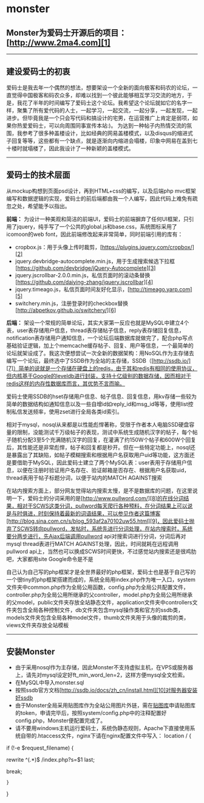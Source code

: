 # monster
## Monster为爱码士开源后的项目：[http://www.2ma4.com][1] ##


----------


## 建设爱码士的初衷 ##
  爱码士是我去年一个偶然的想法，想要架设一个全新的面向极客和码农的论坛，一直觉得中国极客和码农众多，却难以找到一个彼此能够相互学习交流的地方，于是，我花了半年的时间编写了爱码士这个论坛。我希望这个论坛就如它的名字一样，聚集了所有爱代码的人士，一起学习，一起交流，一起分享，一起发现，一起进步。但毕竟我是一个只会写代码和搞设计的宅男，在运营推广上肯定是弱项，如果你热爱爱码士，可以向周围同事宣传本站:)。
  为达到一种帖子内热情交流的氛围，我参考了很多种盖楼设计，比如经典的网易盖楼模式，以及disqus的缩进式子回复等等，这些都有一个缺点，就是逐渐向内缩进会塌楼，印象中网易在盖到七十楼时就塌楼了，因此我设计了一种新颖的盖楼模式。


----------


## 爱码士的技术层面 ##
  从mockup构想到页面psd设计，再到HTML+css的编写，以及后端php mvc框架编写和数据逻辑的实现，爱码士的前后端都由我一个人编写，因此代码上难免有疏忽之处，希望能予以指出。
  
**前端：**
为设计一种美观和简洁的前端UI，爱码士的前端摒弃了任何UI框架，只引用了jquery，纯手写了一个公共的global.js和base.css，系统图标采用了icomoon的web font，因此前端修改起来非常简单，同时前端引用的库有：

 - cropbox.js：用于头像上传时裁剪，[https://plugins.jquery.com/cropbox/][2]
 - jquery.devbridge-autocomplete.min.js，用于生成搜索候选下拉框[https://github.com/devbridge/jQuery-Autocomplete][3]
 - jquery.jscrollbar-2.0.0.min.js，私信页面时的滚动条替换[https://github.com/daiying-zhang/jquery.jscrollbar][4]
 - jquery.timeago.js，私信页面时间友好化显示，[http://timeago.yarp.com][5]
 - switchery.min.js，注册登录时的checkbox替换[http://abpetkov.github.io/switchery/][6]

**后端：**
  架设一个常规的简单论坛，其实大家第一反应也就是MySQL中建立4个表，user表存储用户信息，thread表存储帖子信息，reply表存储回复信息，notification表存储用户通知信息，一个论坛后端数据库就做完了，配合php写点基础验证逻辑，加上个memcache缓存帖子、回复、用户等信息，一个最简单的论坛就架设成了。我这次便想尝试一次全新的数据架构：用NoSQL作为主存储去编写一个论坛，最终选中了SSDB作为全站的主存储，SSDB（[http://ssdb.io/][7]）简单的说就是一个存储在硬盘上的redis，由于其和redis有相同的使用协议，但内核基于Google的leveldb进行封装，支持十亿级别的数据存储，因而相对于redis这样的内存性数据库而言，其优势不言而喻。
  
  爱码士使用SSDB的hset存储用户信息、帖子信息、回复信息，用kv存储一些较为简单的数据结构如通知信息以及一些自增id如reply_id和msg_id等等，使用list控制私信发送频率，使用zset进行全局各类id索引。
  
  相对于mysql，nosql从来都是以性能彪悍著称，受限于作者本人电脑SSD硬盘容量的限制，没能测试千万级帖子的表现，测试中系统生成随机汉字的帖子，每个帖子随机分配3至5个充满随机汉字的回复，在灌满了约150W个帖子和600W个回复后，其性能还是非常彪悍，帖子和回复都是秒开。但在一些特定功能上，nosql还是暴露出了其缺陷，如帖子模糊搜索和根据用户名获取用户uid等功能，这方面还是要借助于MySQL，因此爱码士建立了两个MySQL表：user表用于存储用户信息，以便在注册时验证用户名存在、验证邮箱是否存在、根据用户名获取uid，thread表用于帖子标题分词，以便于站内的MATCH AGAINST搜索
  
  在站内搜索方面上，部分网友觉得站内搜索太慢，是不是数据库的问题，在这里说明一下，爱码士的分词采用的是[http://www.pullword.com/][8]的在线分词结果，相对于SCWS这类分词，pullword每天爬行各种预料，在分词结果上可以说是与时俱进，时刻保持着最新的词语结果，可以参见作者这篇博客[http://blog.sina.com.cn/s/blog_593af2a70102uw55.html][9]，因此爱码士抛弃了SCWS转向pullword，发帖时，系统先进行分词处理，在站内搜索时，系统要分两步进行，先Ajax后端调用pullword api对搜索词进行分词，分词后再对mysql thread表进行MATCH AGAINST处理，因此，时间就耗在远程调用pullword api上，当然也可以换成SCWS时间更快，不过感觉站内搜索还是很鸡肋吧，大家都用site Google命令是不是
  
  自己认为自己写的php框架才是全世界最好的php框架，爱码士也是基于自己写的一个很tiny的php框架搭建而成的，系统全局用index.php作为唯一入口，system文件夹中common.php作为全局公用函数，config.php为全局公共配置文件，controller.php为全局公用所继承的父controller，model.php为全局公用所继承的父model，public文件夹存放全站静态文件，application文件夹中controllers文件夹包含全局各种控制文件，db文件夹包含mysql操作类和官方的ssdb类，models文件夹包含全局各种model文件，thumb文件夹用于头像的裁剪的类，views文件夹存放全站模板
  


----------
## 安装Monster ##

 - 由于采用nosql作为主存储，因此Monster不支持虚拟主机，在VPS或服务器上，请先对mysql设定好ft_min_word_len=2，这样方便mysql全文检索。
 - 在MySQL中导入monster.sql
 - 按照ssdb官方文档[http://ssdb.io/docs/zh_cn/install.html][10]对服务器安装好ssdb
 - 由于Monster全局采用贴图库作为全站公用图片外链，需在[贴图库][11]申请贴图库的token，申请完毕后，按照system/config.php中的注释配置好config.php，Monster便配置完成了。
 - 请不要用windows主机运行爱码士，系统伪静态规则，Apache下直接使用系统自带的.htaccess文件，nginx下请在nginx配置文件中写入：
 location / {
 
 if (!-e $request_filename) {

   rewrite  ^(.*)$  /index.php?s=$1  last;
   
   break;
   
    }
    
}


  [1]: http://www.2ma4.com
  [2]: https://plugins.jquery.com/cropbox/
  [3]: https://github.com/devbridge/jQuery-Autocomplete
  [4]: https://github.com/daiying-zhang/jquery.jscrollbar
  [5]: http://timeago.yarp.com
  [6]: http://abpetkov.github.io/switchery/
  [7]: http://ssdb.io/
  [8]: http://www.pullword.com/
  [9]: http://blog.sina.com.cn/s/blog_593af2a70102uw55.html
  [10]: http://ssdb.io/docs/zh_cn/install.html
  [11]: http://www.kekaoyun.com

